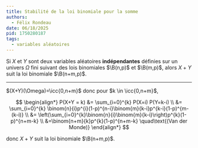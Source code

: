 ```yaml
---
title: Stabilité de la loi binomiale pour la somme
authors:
  - Félix Rondeau
date: 06/18/2025
pid: 1750280187
tags:
  - variables aléatoires
---
```


Si $X$ et $Y$ sont deux variables aléatoires **indépendantes** définies sur un univers $\Omega$ fini suivant des lois binomiales $\B(n,p)$ et $\B(m,p)$, alors $X+Y$ suit la loi binomiale $\B(n+m,p)$.

---

$(X+Y)(\Omega)=\icc{0,n+m}$ donc pour $k \in \icc{0,n+m}$,

$$
    \begin{align*}
        P(X+Y = k) &= \sum_{i=0}^{k} P(X=i) P(Y=k-i) \\
&= \sum_{i=0}^{k} \binom{n}{i}p^{i}(1-p)^{n-i}\binom{m}{k-i}p^{k-i}(1-p)^{m-(k-i)} \\
&= \left(\sum_{i=0}^{k}\binom{n}{i}\binom{m}{k-i}\right)p^{k}(1-p)^{n+m-k} \\
&=\binom{n+m}{k}p^{k}(1-p)^{n+m-k} \quad\text{(Van der Monde)}
    \end{align*}
$$

donc $X+Y$ suit la loi binomiale $\B(n+m,p)$.

